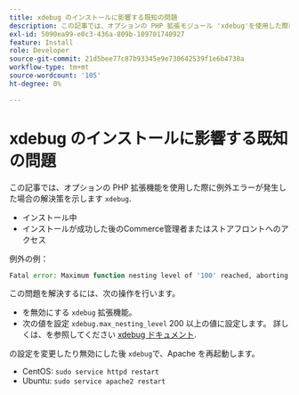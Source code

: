```yaml
---
title: xdebug のインストールに影響する既知の問題
description: この記事では、オプションの PHP 拡張モジュール 'xdebug'を使用した際に例外エラーが発生した場合の解決策を提供します。
exl-id: 5090ea99-e0c3-436a-809b-109701740927
feature: Install
role: Developer
source-git-commit: 21d5bee77c87b93345e9e730642539f1e6b4730a
workflow-type: tm+mt
source-wordcount: '105'
ht-degree: 0%

---
```


# xdebug のインストールに影響する既知の問題

この記事では、オプションの PHP 拡張機能を使用した際に例外エラーが発生した場合の解決策を示します `xdebug`.

* インストール中
* インストールが成功した後のCommerce管理者またはストアフロントへのアクセス

例外の例：

```php
Fatal error: Maximum function nesting level of '100' reached, aborting!
```

この問題を解決するには、次の操作を行います。

* を無効にする `xdebug` 拡張機能。
* 次の値を設定 `xdebug.max_nesting_level` 200 以上の値に設定します。 詳しくは、を参照してください [xdebug ドキュメント](http://xdebug.org/docs/basic#max_nesting_level).

の設定を変更したり無効にした後 `xdebug`で、Apache を再起動します。

* CentOS: `sudo service httpd restart`
* Ubuntu: `sudo service apache2 restart`
